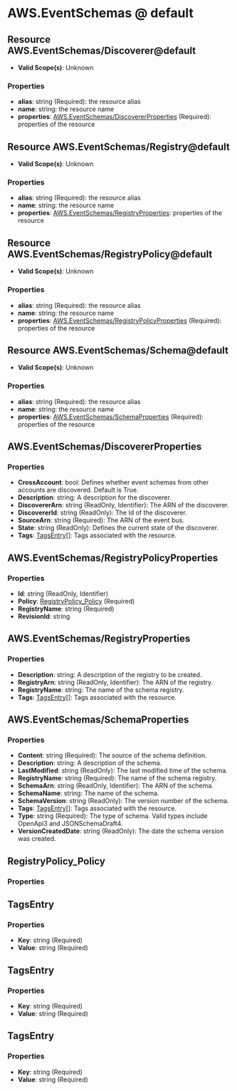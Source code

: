 # AWS.EventSchemas @ default

## Resource AWS.EventSchemas/Discoverer@default
* **Valid Scope(s)**: Unknown
### Properties
* **alias**: string (Required): the resource alias
* **name**: string: the resource name
* **properties**: [AWS.EventSchemas/DiscovererProperties](#awseventschemasdiscovererproperties) (Required): properties of the resource

## Resource AWS.EventSchemas/Registry@default
* **Valid Scope(s)**: Unknown
### Properties
* **alias**: string (Required): the resource alias
* **name**: string: the resource name
* **properties**: [AWS.EventSchemas/RegistryProperties](#awseventschemasregistryproperties): properties of the resource

## Resource AWS.EventSchemas/RegistryPolicy@default
* **Valid Scope(s)**: Unknown
### Properties
* **alias**: string (Required): the resource alias
* **name**: string: the resource name
* **properties**: [AWS.EventSchemas/RegistryPolicyProperties](#awseventschemasregistrypolicyproperties) (Required): properties of the resource

## Resource AWS.EventSchemas/Schema@default
* **Valid Scope(s)**: Unknown
### Properties
* **alias**: string (Required): the resource alias
* **name**: string: the resource name
* **properties**: [AWS.EventSchemas/SchemaProperties](#awseventschemasschemaproperties) (Required): properties of the resource

## AWS.EventSchemas/DiscovererProperties
### Properties
* **CrossAccount**: bool: Defines whether event schemas from other accounts are discovered. Default is True.
* **Description**: string: A description for the discoverer.
* **DiscovererArn**: string (ReadOnly, Identifier): The ARN of the discoverer.
* **DiscovererId**: string (ReadOnly): The Id of the discoverer.
* **SourceArn**: string (Required): The ARN of the event bus.
* **State**: string (ReadOnly): Defines the current state of the discoverer.
* **Tags**: [TagsEntry](#tagsentry)[]: Tags associated with the resource.

## AWS.EventSchemas/RegistryPolicyProperties
### Properties
* **Id**: string (ReadOnly, Identifier)
* **Policy**: [RegistryPolicy_Policy](#registrypolicypolicy) (Required)
* **RegistryName**: string (Required)
* **RevisionId**: string

## AWS.EventSchemas/RegistryProperties
### Properties
* **Description**: string: A description of the registry to be created.
* **RegistryArn**: string (ReadOnly, Identifier): The ARN of the registry.
* **RegistryName**: string: The name of the schema registry.
* **Tags**: [TagsEntry](#tagsentry)[]: Tags associated with the resource.

## AWS.EventSchemas/SchemaProperties
### Properties
* **Content**: string (Required): The source of the schema definition.
* **Description**: string: A description of the schema.
* **LastModified**: string (ReadOnly): The last modified time of the schema.
* **RegistryName**: string (Required): The name of the schema registry.
* **SchemaArn**: string (ReadOnly, Identifier): The ARN of the schema.
* **SchemaName**: string: The name of the schema.
* **SchemaVersion**: string (ReadOnly): The version number of the schema.
* **Tags**: [TagsEntry](#tagsentry)[]: Tags associated with the resource.
* **Type**: string (Required): The type of schema. Valid types include OpenApi3 and JSONSchemaDraft4.
* **VersionCreatedDate**: string (ReadOnly): The date the schema version was created.

## RegistryPolicy_Policy
### Properties

## TagsEntry
### Properties
* **Key**: string (Required)
* **Value**: string (Required)

## TagsEntry
### Properties
* **Key**: string (Required)
* **Value**: string (Required)

## TagsEntry
### Properties
* **Key**: string (Required)
* **Value**: string (Required)

